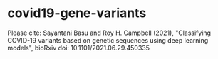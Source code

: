 # covid19-gene-variants

Please cite: 
Sayantani Basu and Roy H. Campbell (2021), "Classifying COVID-19 variants based on genetic sequences using deep learning models", bioRxiv doi: 10.1101/2021.06.29.450335
